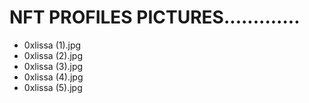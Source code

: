 # NFT PROFILES PICTURES.............
- 0xlissa (1).jpg
- 0xlissa (2).jpg
- 0xlissa (3).jpg
- 0xlissa (4).jpg
- 0xlissa (5).jpg
